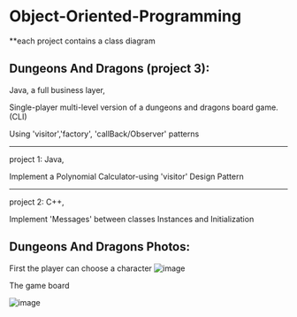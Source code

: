 # Object-Oriented-Programming

**each project contains a class diagram

## Dungeons And Dragons (project 3):
Java, a full business layer,

Single-player multi-level version of a dungeons and dragons board
game.(CLI)

Using 'visitor','factory', 'callBack/Observer' patterns

------

project 1: Java,

 Implement a Polynomial Calculator-using 'visitor' Design Pattern
 
 -------
project 2: C++,

  Implement 'Messages' between classes
  Instances and Initialization

  
  ## Dungeons And Dragons Photos:
  
  First the player can choose a character
  ![image](https://user-images.githubusercontent.com/83574451/171034361-f28834ae-51eb-45bd-ab65-b9d58c727060.png)

 The game board
 
 ![image](https://user-images.githubusercontent.com/83574451/171035488-35affaf2-3a93-497f-9e4d-a48e746d998e.png)
